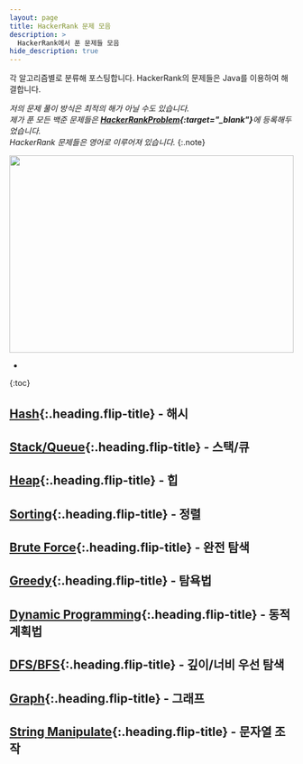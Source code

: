 ```yaml
---
layout: page
title: HackerRank 문제 모음
description: >
  HackerRank에서 푼 문제들 모음
hide_description: true
---
```

각 알고리즘별로 분류해 포스팅합니다. HackerRank의 문제들은 Java를 이용하여 해결합니다.

*저의 문제 풀이 방식은 최적의 해가 아닐 수도 있습니다.*<br>
*제가 푼 모든 백준 문제들은 <strong>[HackerRankProblem](https://github.com/alpha-src/AlgorithmTest/tree/master/hackerrank){:target="_blank"}</strong>에 등록해두었습니다.*<br>
*HackerRank 문제들은 영어로 이루어져 있습니다.*
{:.note}

<img src="https://user-images.githubusercontent.com/1194257/65596422-1cef2080-df97-11e9-9abb-a225204d1805.png" style="width:100%; height:350px" />

* 
{:toc}

## [Hash]{:.heading.flip-title} - 해시

## [Stack/Queue]{:.heading.flip-title} - 스택/큐

## [Heap]{:.heading.flip-title} - 힙

## [Sorting]{:.heading.flip-title} - 정렬

## [Brute Force]{:.heading.flip-title} - 완전 탐색

## [Greedy]{:.heading.flip-title} - 탐욕법

## [Dynamic Programming]{:.heading.flip-title} - 동적계획법

## [DFS/BFS]{:.heading.flip-title} - 깊이/너비 우선 탐색

## [Graph]{:.heading.flip-title} - 그래프

## [String Manipulate]{:.heading.flip-title} - 문자열 조작

[Hash]: hash/
[Stack/Queue]: stackqueue/
[Heap]: heap/
[Sorting]: sorting/
[Brute Force]: bruteforce/
[Greedy]: greedy/
[Dynamic Programming]: dynamic/
[DFS/BFS]: dfsbfs
[Graph]: graph/
[String Manipulate]: string/
